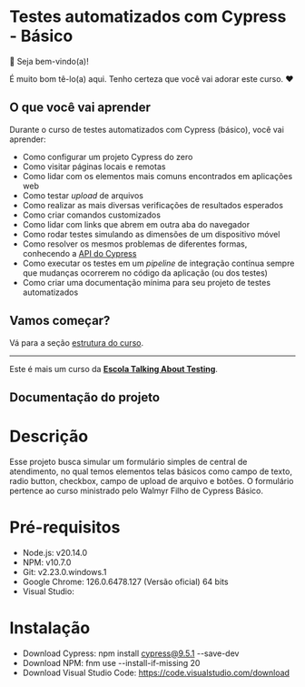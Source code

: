 # Testes automatizados com Cypress - Básico

👋 Seja bem-vindo(a)!

É muito bom tê-lo(a) aqui. Tenho certeza que você vai adorar este curso. ❤️

## O que você vai aprender

Durante o curso de testes automatizados com Cypress (básico), você vai aprender:

- Como configurar um projeto Cypress do zero
- Como visitar páginas locais e remotas
- Como lidar com os elementos mais comuns encontrados em aplicações web
- Como testar _upload_ de arquivos
- Como realizar as mais diversas verificações de resultados esperados
- Como criar comandos customizados
- Como lidar com links que abrem em outra aba do navegador
- Como rodar testes simulando as dimensões de um dispositivo móvel
- Como resolver os mesmos problemas de diferentes formas, conhecendo a [API do Cypress](https://docs.cypress.io/api/table-of-contents)
- Como executar os testes em um _pipeline_ de integração contínua sempre que mudanças ocorrerem no código da aplicação (ou dos testes)
- Como criar uma documentação mínima para seu projeto de testes automatizados

## Vamos começar?

Vá para a seção [estrutura do curso](./lessons/_course-structure_.md).

___

Este é mais um curso da [**Escola Talking About Testing**](https://udemy.com/user/walmyr).


## Documentação do projeto
# Descrição
Esse projeto busca simular um formulário simples de central de atendimento, no qual temos elementos telas básicos como campo de texto, radio button, checkbox, campo de upload de arquivo e botões. 
O formulário pertence ao curso ministrado pelo Walmyr Filho de Cypress Básico.

# Pré-requisitos
- Node.js: v20.14.0
- NPM: v10.7.0
- Git: v2.23.0.windows.1 
- Google Chrome: 126.0.6478.127 (Versão oficial) 64 bits
- Visual Studio:

# Instalação
- Download Cypress: npm install cypress@9.5.1 --save-dev
- Download NPM: fnm use --install-if-missing 20
- Download Visual Studio Code: https://code.visualstudio.com/download

